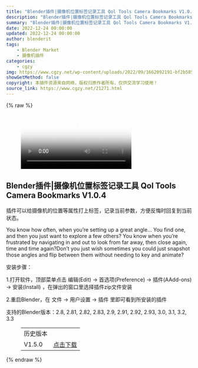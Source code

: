 ```yaml
---
title: "Blender插件|摄像机位置标签记录工具 Qol Tools Camera Bookmarks V1.0.4"
description: "Blender插件|摄像机位置标签记录工具 Qol Tools Camera Bookmarks V1.0.4"
summary: "Blender插件|摄像机位置标签记录工具 Qol Tools Camera Bookmarks V1.0.4"
date: 2022-12-24 00:00:00
updated: 2022-12-24 00:00:00
author: blenderit
tags: 
    - Blender Market
    - 摄像机插件
categories:
    - cgzy
img: https://www.cgzy.net/wp-content/uploads/2022/09/1662092191-bf2b585aaeb7a04.jpg
showGetMethod: false
copyright: 本插件资源来自网络，版权归原作者所有，仅供交流学习使用！
source_link: https://www.cgzy.net/21271.html
---
```


{% raw %}
<figure class="wp-block-video"><video controls poster="https://www.cgzy.net/wp-content/uploads/2022/09/1662091896-cbc4bc4a49102e8.jpg" src="https://cloud.video.taobao.com/play/u/717183932/p/1/e/6/t/1/375653810633.mp4"></video></figure><div class="wp-block-pandastudio-title"><div class="title_style_01"><h2 id="h2-0">Blender插件|摄像机位置标签记录工具 Qol Tools Camera Bookmarks V1.0.4</h2></div></div><p class="is-style-text-indent-2em">插件可以给摄像机的位置等属性打上标签，记录当前参数，方便反悔时回复到当前状态。</p><p>You know how often, when you’re setting up a great angle… You find one, and then you just want to explore a few others? You know when you’re frustrated by navigating in and out to look from far away, then close again, time and time again?Don’t you just wish sometimes you could just snapshot those angles and flip between them without needing to key and animate?</p><div class="wp-block-pandastudio-title"><div class="title_style_01"><p>安装步骤：</p></div></div><p>1.打开软件，顶部菜单点击 编辑(Edit) → 首选项(Preference) → 插件(AAdd-ons) → 安装(Install) ，在弹出的窗口里选择插件zip文件安装</p><p>2.重启Blender，在 文件 → 用户设置 → 插件 里即可看到所安装的插件</p><div class="wp-block-pandastudio-tips"><div class="tip success "><p>支持的Blender版本：2.8, 2.81, 2.82, 2.83, 2.9, 2.91, 2.92, 2.93, 3.0, 3.1, 3.2, 3.3</p>
</div></div><figure class="wp-block-table has-medium-font-size" style="font-style:normal;font-weight:500"><table><tbody><tr><td>历史版本</td><td></td></tr><tr><td>V1.5.0</td><td><a href="https://www.cgzy.net/go?_=988875cb6eaHR0cHM6Ly9wYW4uYmFpZHUuY29tL3MvMXQ0NjJlVnZtWjFRZW1vbmJqSnFFQmc%2FcHdkPXByMnk%3D" target="_blank" rel="noreferrer noopener">点击下载</a></td></tr></tbody></table></figure>
<div style="display: none">cgzy</div>
{% endraw %}